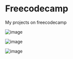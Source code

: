 # Freecodecamp
My projects on freecodecamp

![image](https://user-images.githubusercontent.com/101275024/164004257-0f39e118-ee9c-491e-b073-db4d1e2fb24a.png)


![image](https://user-images.githubusercontent.com/101275024/164186612-4205b712-62be-4145-8d89-29f76fca75e0.png)


![image](https://user-images.githubusercontent.com/101275024/164424609-914b81b8-57fa-46ae-b048-35dc4ea0b15b.png)
